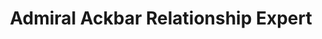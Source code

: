 ---
layout: post
title:  "Admiral Ackbar Relationship Expert"
categories: meme-template
template_id: 348
---